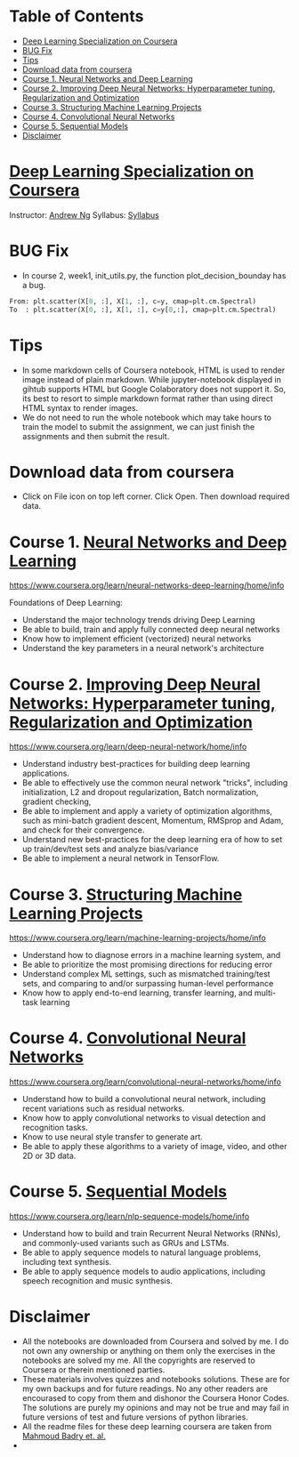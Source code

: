Table of Contents
=================
   * [<a href="https://www.coursera.org/specializations/deep-learning" rel="nofollow">Deep Learning Specialization on Coursera</a>](#deep-learning-specialization-on-coursera)
   * [BUG Fix](#bug-fix)
   * [Tips](#tips)
   * [Download data from coursera](#download-data-from-coursera)
   * [Course 1. <a href="https://www.coursera.org/learn/neural-networks-deep-learning" rel="nofollow">Neural Networks and Deep Learning</a>](#course-1-neural-networks-and-deep-learning)
   * [Course 2. <a href="https://www.coursera.org/learn/deep-neural-network" rel="nofollow">Improving Deep Neural Networks: Hyperparameter tuning, Regularization and Optimization</a>](#course-2-improving-deep-neural-networks-hyperparameter-tuning-regularization-and-optimization)
   * [Course 3. <a href="https://www.coursera.org/learn/machine-learning-projects" rel="nofollow">Structuring Machine Learning Projects</a>](#course-3-structuring-machine-learning-projects)
   * [Course 4. <a href="https://www.coursera.org/learn/convolutional-neural-networks" rel="nofollow">Convolutional Neural Networks</a>](#course-4-convolutional-neural-networks)
   * [Course 5. <a href="https://www.coursera.org/learn/nlp-sequence-models" rel="nofollow">Sequential Models</a>](#course-5-sequential-models)
   * [Disclaimer](#disclaimer)

# [Deep Learning Specialization on Coursera](https://www.coursera.org/specializations/deep-learning)
Instructor: [Andrew Ng](http://www.andrewng.org/)
Syllabus: [Syllabus](https://www.coursera.org/specializations/deep-learning)

# BUG Fix
- In course 2, week1, init_utils.py, the function plot_decision_bounday has a bug.
```python
From: plt.scatter(X[0, :], X[1, :], c=y, cmap=plt.cm.Spectral)
To  : plt.scatter(X[0, :], X[1, :], c=y[0,:], cmap=plt.cm.Spectral)
```

# Tips
- In some markdown cells of Coursera notebook, HTML is used to render image instead of plain markdown.
  While jupyter-notebook displayed in gihtub supports HTML but Google Colaboratory does not support it.
  So, its best to resort to simple markdown format rather than using direct HTML syntax to render images.
- We do not need to run the whole notebook which may take hours to train the model to submit the assignment,
  we can just finish the assignments and then submit the result.

# Download data from coursera
- Click on File icon on top left corner. Click Open. Then download required data.



# Course 1. [Neural Networks and Deep Learning](https://www.coursera.org/learn/neural-networks-deep-learning) 
https://www.coursera.org/learn/neural-networks-deep-learning/home/info


Foundations of Deep Learning:
* Understand the major technology trends driving Deep Learning
* Be able to build, train and apply fully connected deep neural networks 
* Know how to implement efficient (vectorized) neural networks 
* Understand the key parameters in a neural network's architecture 

  
# Course 2. [Improving Deep Neural Networks: Hyperparameter tuning, Regularization and Optimization](https://www.coursera.org/learn/deep-neural-network) 
https://www.coursera.org/learn/deep-neural-network/home/info

* Understand industry best-practices for building deep learning applications. 
* Be able to effectively use the common neural network "tricks", including initialization, L2 and dropout regularization, Batch normalization, gradient checking, 
* Be able to implement and apply a variety of optimization algorithms, such as mini-batch gradient descent, Momentum, RMSprop and Adam, and check for their convergence. 
* Understand new best-practices for the deep learning era of how to set up train/dev/test sets and analyze bias/variance
* Be able to implement a neural network in TensorFlow. 

# Course 3. [Structuring Machine Learning Projects](https://www.coursera.org/learn/machine-learning-projects) 
https://www.coursera.org/learn/machine-learning-projects/home/info  

- Understand how to diagnose errors in a machine learning system, and 
- Be able to prioritize the most promising directions for reducing error
- Understand complex ML settings, such as mismatched training/test sets, and comparing to and/or surpassing human-level performance
- Know how to apply end-to-end learning, transfer learning, and multi-task learning

# Course 4. [Convolutional Neural Networks](https://www.coursera.org/learn/convolutional-neural-networks) 
https://www.coursera.org/learn/convolutional-neural-networks/home/info 

* Understand how to build a convolutional neural network, including recent variations such as residual networks.
* Know how to apply convolutional networks to visual detection and recognition tasks.
* Know to use neural style transfer to generate art.
* Be able to apply these algorithms to a variety of image, video, and other 2D or 3D data.

# Course 5. [Sequential Models](https://www.coursera.org/learn/nlp-sequence-models) 
https://www.coursera.org/learn/nlp-sequence-models/home/info

* Understand how to build and train Recurrent Neural Networks (RNNs), and commonly-used variants such as GRUs and LSTMs. 
* Be able to apply sequence models to natural language problems, including text synthesis. 
* Be able to apply sequence models to audio applications, including speech recognition and music synthesis.

# Disclaimer
- All the notebooks are downloaded from Coursera and solved by me. I do not own any ownership or anything on them
  only the exercises in the notebooks are solved my me. All the copyrights are reserved to Coursera or therein 
  mentioned parties.
- These materials involves quizzes and notebooks solutions. These are for my own backups and for future readings.
  No any other readers are encourased to copy from them and dishonor the Coursera Honor Codes. The solutions are
  purely my opinions and may not be true and may fail in future versions of test and future versions of python libraries.
- All the readme files for these deep learning coursera are taken from [Mahmoud Badry et. al.](https://github.com/mbadry1/DeepLearning.ai-Summary)
- 
